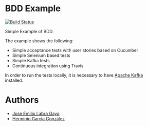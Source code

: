 # BDD Example
[![Build Status](https://travis-ci.org/Arquisoft/bddExample.svg?branch=master)](https://travis-ci.org/Arquisoft/bddExample)

Simple Example of BDD.

The example shows the following:

- Simple acceptance tests with user stories based on Cucumber
- Simple Selenium based tests
- Simple Kafka tests
- Continuous integration using Travis

In order to run the tests locally, it is necessary to have [Apache Kafka](https://kafka.apache.org/) installed.

# Authors

- [Jose Emilio Labra Gayo](http://labra.weso.es/)
- [Herminio García González](http://herminiogarcia.com/)




